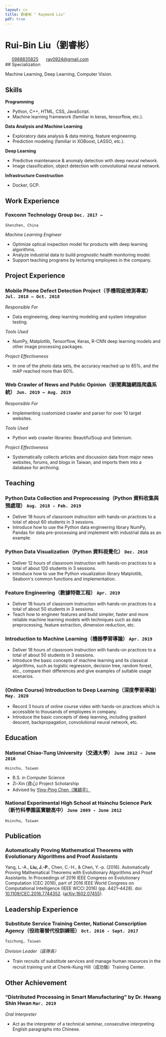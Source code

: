 ```yaml
---
layout: cv
title: 劉睿彬 " Raymond Liu"
pdf: true
---
```

# __Rui-Bin Liu__（劉睿彬）

<div id="webaddress">
<i class="fi-telephone" style="margin-left:1em"></i>
<a href="0988835825" style="margin-left:0.5em">0988835825</a>
<i class="fi-mail" style="margin-left:1em"></i>
<a href="ray0924@gmail.com" style="margin-left:0.5em">ray0924@gmail.com</a>
</div>
## Specialization

Machine Learning, Deep Learning, Computer Vision.

## Skills

**Programming**
- Python, C++, HTML, CSS, JavaScript.
- Machine learning framework (familiar in keras, tensorflow, etc.).

**Data Analysis and Machine Learning**
- Exploratory data analysis & data mining, feature engineering.
- Prediction modeling (familiar in XGBoost, LASSO, etc.).

**Deep Learning**
- Predictive maintenance & anomaly detection with deep neural network.
- Image classification, object detection with convolutional neural network.

**Infrastructure Construction**
- Docker, GCP.

## Work Experience
### __Foxconn Technology Group__ `Dec. 2017 –`
```
Shenzhen, China
```
_Machine Learning Engineer_
- Optimize optical inspection model for products with deep learning algorithms.
- Analyze industrial data to build prognostic health monitoring model.
- Support teaching programs by lecturing employees in the company.

## Project Experience

### __Mobile Phone Defect Detection Project（手機瑕疵檢測專案）__ `Jul. 2018 – Oct. 2018`
_Responsible For_
- Data engineering, deep learning modeling and system integration testing.

_Tools Used_
- NumPy, Matplotlib, Tensorflow, Keras, R-CNN deep learning models and other image processing packages.

_Project Effectiveness_
- In one of the photo data sets, the accuracy reached up to 85%, and the mAP reached more than 60%.

### __Web Crawler of News and Public Opinion（新聞輿論網路爬蟲系統）__  `Jun. 2019 – Aug. 2019`
_Responsible For_
- Implementing customized crawler and parser for over 10 target websites.

_Tools Used_
- Python web crawler libraries: BeautifulSoup and Selenium.

_Project Effectiveness_
- Systematically collects articles and discussion data from major news websites, forums, and blogs in Taiwan, and imports them into a database for archiving.


## Teaching
### __Python Data Collection and Preprocessing（Python 資料收集與預處理）__ `Aug. 2018 - Feb. 2019`
- Deliver 18 hours of classroom instruction with hands-on practices to a total of about 60 students in 3 sessions.
- Introduce how to use the Python data engineering library NumPy, Pandas for data pre-processing and implement with  industrial data as an example.

### __Python Data Visualization（Python 資料視覺化）__ `Dec. 2018`
- Deliver 12 hours of classroom instruction with hands-on practices to a total of about 120 students in 3 sessions.
- Introduce how to use the Python visualization library Matplotlib, Seaborn's common functions and implementation.

### __Feature Engineering（數據特徵工程）__ `Apr. 2019`
- Deliver 18 hours of classroom instruction with hands-on practices to a total of about 50 students in 3 sessions.
- Teach how to engineer features and build simpler, faster and more reliable machine learning models with techniques such as data preprocessing, feature extraction, dimension reduction, etc.

### __Introduction to Machine Learning（機器學習導論）__ `Apr. 2019`
- Deliver 18 hours of classroom instruction with hands-on practices to a total of about 50 students in 3 sessions.
- Introduce the basic concepts of machine learning and its classical algorithms, such as logistic regression, decision tree, random forest, etc., compare their differences and give examples of suitable usage scenarios.

###  __(Online Course) Introduction to Deep Learning（深度學習導論）__ `May. 2020`
- Record 3 hours of online course video with hands-on practices which is accessible to thousands of employees in company.
- Introduce the basic concepts of deep learning, including gradient descent, backpropagation, convolutional neural network, etc.

## Education
### __National Chiao-Tung University（交通大學）__ `June 2012 - June 2016`
```
Hsinchu, Taiwan
```
- B.S. in Computer Science
- Zi-Xin (資心) Project Scholarship
- Advised by [Ying-Ping Chen（陳穎平）](https://people.cs.nctu.edu.tw/~ypchen/)

### __National Experimental High School at Hsinchu Science Park（新竹科學園區實驗高中）__ `June 2009 - June 2012`
```
Hsinchu, Taiwan
```

## Publication
### __Automatically Proving Mathematical Theorems with Evolutionary Algorithms and Proof Assistants__

Yang, L.-A., __Liu, J.-P.__, Chen, C.-H., & Chen, Y.-p. (2016). Automatically Proving Mathematical Theorems with Evolutionary Algorithms and Proof Assistants. In Proceedings of 2016 IEEE Congress on Evolutionary Computation (CEC 2016), part of 2016 IEEE World Congress on Computational Intelligence (IEEE WCCI 2016) (pp. 4421–4428).
doi: [10.1109/CEC.2016.7744352](http://dx.doi.org/10.1109/CEC.2016.7744352). ([arXiv:1602.07455](https://arxiv.org/abs/1602.07455)).

## Leadership Experience
### __Substitute Service Training Center, National Conscription Agency（役政署替代役訓練班）__ `Oct. 2016 - Sept. 2017`
```
Taichung, Taiwan
```
_Division Leader（區隊長）_
- Train recruits of substitute services and manage human resources in the recruit training unit at Chenk-Kung Hill（成功嶺）Training Center.

## Other Achievement
### __“Distributed Processing in Smart Manufacturing” by Dr. Hwang Shin Hwan__ `Mar. 2019`

_Oral Interpreter_
- Act as the interpreter of a technical seminar, consecutive interpreting English paragraphs into Chinese.

<!-- ### Footer
Last updated: May. 2020 -->